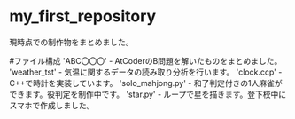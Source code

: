 # my_first_repository
現時点での制作物をまとめました。

#ファイル構成
  'ABC〇〇〇' - AtCoderのB問題を解いたものをまとめました。
  'weather_tst' - 気温に関するデータの読み取り分析を行います。
  'clock.ccp' - C++で時計を実装しています。
  'solo_mahjong.py' - 和了判定付きの1人麻雀ができます。役判定を制作中です。
  'star.py' - ループで星を描きます。登下校中にスマホで作成しました。
